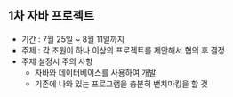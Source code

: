 ## 1차 자바 프로젝트
- 기간 : 7월 25일 ~ 8월 11일까지
- 주제 : 각 조원이 하나 이상의 프로젝트를 제안해서 협의 후 결정
- 주제 설정시 주의 사항
  - 자바와 데이터베이스를 사용하여 개발
  - 기존에 나와 있는 프로그램을 충분히 밴치마킹을 할 것 
